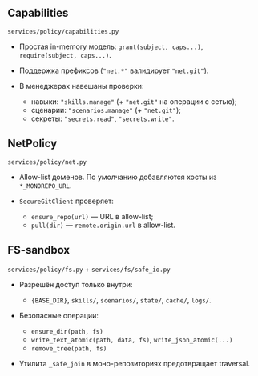 ## Capabilities

`services/policy/capabilities.py`

* Простая in-memory модель: `grant(subject, caps...)`, `require(subject, caps...)`.
* Поддержка префиксов (`"net.*"` валидирует `"net.git"`).
* В менеджерах навешаны проверки:

  * навыки: `"skills.manage"` (+ `"net.git"` на операции с сетью);
  * сценарии: `"scenarios.manage"` (+ `"net.git"`);
  * секреты: `"secrets.read"`, `"secrets.write"`.

## NetPolicy

`services/policy/net.py`

* Allow-list доменов. По умолчанию добавляются хосты из `*_MONOREPO_URL`.
* `SecureGitClient` проверяет:

  * `ensure_repo(url)` — URL в allow-list;
  * `pull(dir)` — `remote.origin.url` в allow-list.

## FS-sandbox

`services/policy/fs.py` + `services/fs/safe_io.py`

* Разрешён доступ только внутри:

  * `{BASE_DIR}`, `skills/`, `scenarios/`, `state/`, `cache/`, `logs/`.
* Безопасные операции:

  * `ensure_dir(path, fs)`
  * `write_text_atomic(path, data, fs)`, `write_json_atomic(...)`
  * `remove_tree(path, fs)`
* Утилита `_safe_join` в моно-репозиториях предотвращает traversal.
